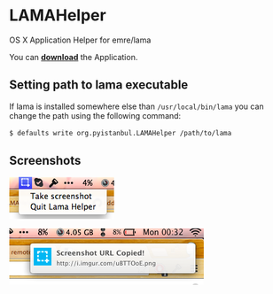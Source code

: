 LAMAHelper
==========

OS X Application Helper for emre/lama

You can **[download](https://github.com/f/LAMAHelper/raw/master/build/LAMAHelper.app.zip)** the Application.

## Setting path to lama executable

If lama is installed somewhere else than `/usr/local/bin/lama` you can change
the path using the following command:

```bash
$ defaults write org.pyistanbul.LAMAHelper /path/to/lama
```

## Screenshots

![SS 1](src/screenshot0.png)


![SS 2](src/screenshot1.png)
